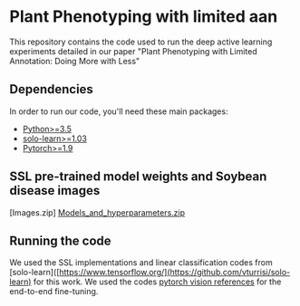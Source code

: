# Plant Phenotyping with limited aan
This repository contains the code used to run the deep active learning experiments detailed in our paper "Plant Phenotyping with Limited Annotation: Doing More with Less"
## Dependencies
In order to run our code, you'll need these main packages:

- [Python>=3.5](https://www.python.org/)
- [solo-learn>=1.03](https://github.com/vturrisi/solo-learn)
- [Pytorch>=1.9](https://pytorch.org/)

## SSL pre-trained model weights and Soybean disease images 
[Images.zip]
[Models_and_hyperparameters.zip](https://iastate.box.com/s/hxf20a31ucnr4drsum1f3qoe2p7g6ecr)

## Running the code
We used the SSL implementations and linear classification codes from [solo-learn]([https://www.tensorflow.org/](https://github.com/vturrisi/solo-learn) for this work. 
We used the codes [pytorch vision references](https://github.com/pytorch/vision/tree/main/references/classification) for the end-to-end fine-tuning.
```
